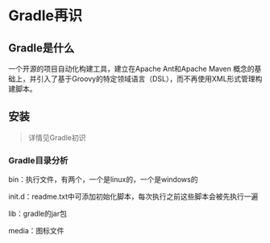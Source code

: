 # Gradle再识



## Gradle是什么

一个开源的项目自动化构建工具，建立在Apache Ant和Apache Maven 概念的基础上，并引入了基于Groovy的特定领域语言（DSL），而不再使用XML形式管理构建脚本。



## 安装

> 详情见Gradle初识

### Gradle目录分析

bin：执行文件，有两个，一个是linux的，一个是windows的

init.d：readme.txt中可添加初始化脚本，每次执行之前这些脚本会被先执行一遍

lib：gradle的jar包

media：图标文件





